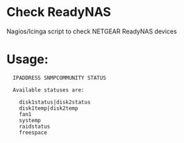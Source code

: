 # Check ReadyNAS
Nagios/Icinga script to check NETGEAR ReadyNAS devices

# Usage:
```
  IPADDRESS SNMPCOMMUNITY STATUS
  
  Available statuses are: 

    disk1status|disk2status
    disk1temp|disk2temp
    fan1
    systemp
    raidstatus
    freespace
```
